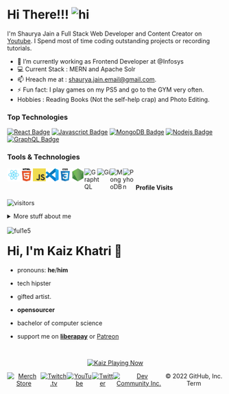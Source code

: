# Hi There!!! <img src="https://user-images.githubusercontent.com/1303154/88677602-1635ba80-d120-11ea-84d8-d263ba5fc3c0.gif" width="28px" alt="hi">

I'm Shaurya Jain a Full Stack Web Developer and Content Creator on [Youtube](https://youtube.com/coderone). I Spend most of time coding outstanding projects or recording tutorials.

- 🔭 I’m currently working as Frontend Developer at @Infosys
- :computer: Current Stack : MERN and Apache Solr
- 📫 Hreach me at : shaurya.jain.email@gmail.com.
- ⚡ Fun fact: I play games on my PS5 and go to the GYM very often.
- Hobbies : Reading Books (Not the self-help crap) and Photo Editing.

### Top Technologies

<!-- TODO: Make technologies links takes you to repositories -->

[![React Badge](https://img.shields.io/badge/-React-61DBFB?style=for-the-badge&labelColor=black&logo=react&logoColor=61DBFB)](#) [![Javascript Badge](https://img.shields.io/badge/-Javascript-F0DB4F?style=for-the-badge&labelColor=black&logo=javascript&logoColor=F0DB4F)](#) [![MongoDB Badge](https://img.shields.io/badge/-MongoDB-007acc?style=for-the-badge&labelColor=black&logo=mongodb&logoColor=007acc)](#) [![Nodejs Badge](https://img.shields.io/badge/-Nodejs-3C873A?style=for-the-badge&labelColor=black&logo=node.js&logoColor=3C873A)](#) [![GraphQL Badge](https://img.shields.io/badge/-GraphQl-e535ab?style=for-the-badge&labelColor=black&logo=GraphQL&logoColor=e535ab)](#)

### Tools & Technologies

<img align="left" alt="React" width="30px" src="https://raw.githubusercontent.com/github/explore/80688e429a7d4ef2fca1e82350fe8e3517d3494d/topics/react/react.png" />

<img align="left" alt="HTML5" width="30px" src="https://raw.githubusercontent.com/github/explore/80688e429a7d4ef2fca1e82350fe8e3517d3494d/topics/html/html.png" />

<img align="left" alt="JavaScript" width="30px" src="https://raw.githubusercontent.com/github/explore/80688e429a7d4ef2fca1e82350fe8e3517d3494d/topics/javascript/javascript.png" />

<img align="left" alt="Visual Studio Code" width="30px" src="https://raw.githubusercontent.com/github/explore/80688e429a7d4ef2fca1e82350fe8e3517d3494d/topics/visual-studio-code/visual-studio-code.png" />

<img align="left" alt="Sass" width="30px" src="https://raw.githubusercontent.com/github/explore/80688e429a7d4ef2fca1e82350fe8e3517d3494d/topics/css/css.png" />

<img align="left" alt="Node.js" width="30px" src="https://raw.githubusercontent.com/github/explore/80688e429a7d4ef2fca1e82350fe8e3517d3494d/topics/nodejs/nodejs.png" />

<img align="left" alt="GraphQL" width="30px" src="https://tkssharma.com/static/e92ee52a822755019731cffc0b44e3d4/1e9e2/graphql.png" />

<img align="left" alt="Git" width="30px" src="https://iconape.com/wp-content/png_logo_vector/git-icon.png" />

<img align="left" alt="MongoDB" width="30px" src="https://cdn.icon-icons.com/icons2/2415/PNG/512/mongodb_original_wordmark_logo_icon_146425.png" />

<img align="left" alt="Pyhon" width="30px" src="https://upload.wikimedia.org/wikipedia/commons/1/1f/Python_logo_01.svg" />

<br />


#### Profile Visits

![visitors](https://visitor-badge.glitch.me/badge?page_id=shaur-repositories.shaur-repositories)


<details>
<summary>
  More stuff about me
</summary>

<br/>

I love sharing knowledge and putting tutorials, courses and posts together for helping other developers, and tjat's why CoderOne Youtube Channel exists!


#### Coding Stats
[![Top Langs](https://github-readme-stats.vercel.app/api/top-langs/?username=shaur-repositories)](#)



#### Github Stats

![Shaurya's github stats](https://github-readme-stats.vercel.app/api?username=shaur-repositories&count_private=true&theme=tokyonight&hide=contribs,prs)

</details>









<br />
<img src="https://github.com/ful1e5/ful1e5/blob/main/assets/lines.svg" align="left" width="300" alt="ful1e5"/>

# Hi, I'm Kaiz Khatri 👋

- pronouns: **he**/**him**

- tech hipster

- gifted artist.

- **opensourcer**

- bachelor of computer science

- support me on **[liberapay](https://liberapay.com/ful1e5)** or [Patreon](https://www.patreon.com/KaizKhatri)

<br />

<p align="center">
  <a href="https://kaiz.vercel.app/now-playing?open">
    <img src="https://kaiz.vercel.app/now-playing" width="500px" height="auto" alt="Kaiz Playing Now">
  </a>
</p>

<!-- Discord: https://discord.gg/2RjkTNK -->
<!-- Twitch: https://www.twitch.tv/ful1e5 -->
<div align="center" style="display: flex; justify-content: space-between;">
  <a href="https://my-store-6700798.creator-spring.com">
    <img src="https://imgur.com/i5QFRn1.png" width="40" height="40" alt="Merch Store">
  </a>
  <a href="https://www.twitch.tv/ful1e5">
    <img src="https://imgur.com/rrxPUh0.png" width="40" height="40" alt="Twitch.tv">
  </a>
  <a href="https://www.youtube.com/channel/UCzp1n7fo_b-oXUHtQzC5QQA/">
    <img src="https://imgur.com/PMRCsrH.png" width="40" height="40" alt="YouTube">
  </a>
  <a href="https://twitter.com/ful1e5">
    <img src="https://imgur.com/6UKZXAM.png" width="40" height="40" alt="Twitter">
  </a>
  <a href="https://dev.to/ful1e5">
    <img src="https://imgur.com/tO3NTaD.png" height="40" width="40" alt="Dev Community Inc.">
  </a>
<div>
© 2022 GitHub, Inc.
Term
